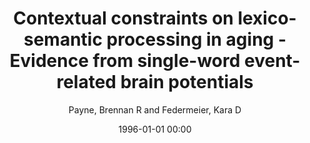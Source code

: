 ---
layout: post
title: Contextual constraints on lexico-semantic processing in aging - Evidence from single-word event-related brain potentials

date: 1996-01-01 00:00
author: Payne, Brennan R and Federmeier, Kara D
tags: ["aging","context","erp","language","n400","semantic memory"]
journal: Brain Research

link: https://doi.org/10.1016/j.brainres.2018.02.021

year: 2018
---